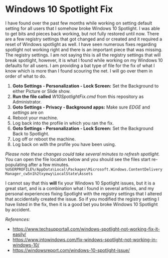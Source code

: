 # Windows 10 Spotlight Fix

I have found over the past few months while working on setting default setting for all users that I somehow broke Windows 10 Spotlight. I was able to get bits and pieces back working, but not fully restored until now. There are a few registry settings that got changed and or created and it required a reset of Windows spotlight as well. I have seen numerous fixes regarding spotlight not working right and there is an important piece that was missing. The registry settings. I am not saying this is all the registry settings that will break spotlight, however, it is what I found while working on my Windows 10 defaults for all users. I am providing a bat type of file for the fix of what I know which is more than I found scouring the net. I will go over them in order of what to do.

1. **Goto Settings - Personalization - Lock Screen:** Set the Background to either Picture or Slide show.
2. **Run the file called** *W10SpotlightFix.cmd* from this repository as Administrator.
3. **Goto Settings - Privacy - Background apps:** Make sure *EDGE* and *settings* are on 
4. Reboot your machine.
5. Log back into the profile in which you ran the fix.
6. **Goto Settings - Personalization - Lock Screen:** Set the Background Back to Spotlight.
7. Log off or reboot the machine. 
8. Log back on with the profile you have been using.

*Please note these changes could take several minutes to refresh spotlight.*
You can open the file location below and you should see the files start re-populating after a few minutes. `%USERPROFILE%/AppData\Local\Packages\Microsoft.Windows.ContentDeliveryManager_cw5n1h2txyewy\LocalState\Assets`  

I cannot say that this **will** fix your Windows 10 Spotlight issues, but it is a great start, and is a combination what i found in several articles, and my personal experiences fixing Spotlight with the registry settings that I altered that accidentally created the issue. So if you modified the registry setting I have listed in the fix, then it is a good bet you broke Windows 10 Spotlight by accident.


_References:_
- https://www.techsupportall.com/windows-spotlight-not-working-fix-it-easily/
- https://www.intowindows.com/fix-windows-spotlight-not-working-in-windows-10/
- https://windowsreport.com/windows-10-spotlight-issue/
